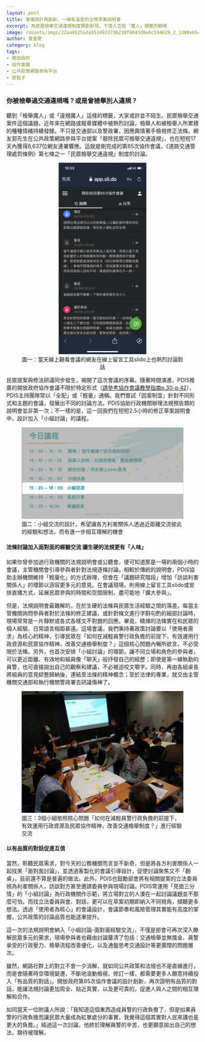```yaml
---
layout: post
title: 會議設計再創新，一場有溫度的法規草案說明會
excerpt: 為民眾檢舉交通違規制度開創新局，不落入互貼「魔人」標籤的戰場
image: /assets/imgs/22aa9525a3a5534923736218f0043d8e0c594629_2_1380x654.jpeg
author: 詹壹雯
category: blog
tags:
- 開放政府
- 協作會議
- 公共政策網路參與平台
- 提點子
---
```


### 你被檢舉過交通違規嗎？或是曾檢舉別人違規？

聽到「檢舉魔人」或「違規魔人」這樣的標籤，大家或許並不陌生。民眾檢舉交通案件這個議題，近年來在網路或報章媒體中被熱烈討論，檢舉人和被檢舉人所累積的種種情緒持續發酵。不只是交通部以及警政署，因應輿情著手檢視修正法條。網友郭先生在公共政策網路參與平台提案「廢除民眾可檢舉交通違規」，也在短短17天內獲得8,637位網友連署響應。這就是剛完成的第85次協作會議，《道路交通管理處罰條例》第七條之一「民眾檢舉交通違規」制度的討論。

<figure style="text-align: center;">
  <img src="/assets/imgs/0221d3d01b2c0b4c6a35e0413080dccec1bafd58.png" style="height: 500px; width: auto;" >
  <figcaption>圖一：當天線上觀看會議的網友在線上留言工具slido上也熱烈討論對話</figcaption>
</figure>



民眾提案與修法研議同步發生，揭開了這次會議的序幕。隨著時間演進，PDIS推廣的開放政府協作會議不限於特定形式（[請參考協作會議教學指南p.30-p.42](https://issuu.com/home/published/____v5_904c19b7ab178a)），PDIS主持團隊常以「全配」或「輕量」通稱。我們嘗試「因案制宜」針對不同形式和主題的會議，發展出不同的討論方法。PDIS協助行政機關辦理法規預告類的說明會並非第一次；不一樣的是，這一回我們在短短2.5小時的修正草案說明會中，設計加入「小組討論」的議程。

<figure>
  <img src="/assets/imgs/02b132b85eefef817c82c38c643a3ccd86b75ab2.png">
  <figcaption>圖二：小組交流的設計，希望讓各方利害關係人透過近距離交流彼此的經驗和想法，而有進一步相互理解的機會</figcaption>
</figure>



#### 法條討論加入面對面的經驗交流 讓生硬的法規更有「人味」


如果你曾參加過行政機關的法規說明會或公聽會，便可知道那是一場約兩個小時的會議，主管機關會引導參與者針對法規逐條討論。相較於傳統的說明會，PDIS協助主辦機關維持「輕量化」的方式辦理，但會在「議題研究階段」增加「訪談利害關係人」的環節以涵容更多元的意見。在會議現場，則用線上留言工具slido或安排直播方式，延展民眾參與的時間和空間限制，盡可能地「擴大參與」。

但是，法規說明會最難解的，在於生硬的法條與民眾生活經驗之間的落差。每當主管機關詢問參與者對於法條的修正建議，或針對條文進行字斟句酌的細部討論時，現場常常是一片靜默或各式各樣文不對題的回應。畢竟，精煉的法條實在和民眾的個人經驗、日常語言相距甚遠。這場會議，我們秉持著政策討論要以「使用者需求」為核心的精神，引導民眾在「如何在減輕員警行政負擔的前提下，有效運用行政資源和民眾協作精神，改善交通檢舉制度？」這個核心問題內暢所欲言，不必受限於法條。另外，也首次安排「小組討論」的環節，讓不同立場和角色的參與者，可以更近距離、有效地和組員像「聊天」般抒發自己的經歷；即使是第一線執勤的員警，也可直接說出自己的觀察和建議，不必被迫咬文嚼字。同時，再由各組桌長將組員的意見綜整歸納後，連結至法條的精神概念；至於法律的專業，就交由主管機關交通部和執行機關警政署去研議傷神了。

<figure>
  <img src="/assets/imgs/31c187c2fa1354688d663ac47f9c0acaef6dcff7_2_1332x1000.jpeg">
  <figcaption>圖三：3個小組依照核心問題「如何在減輕員警行政負擔的前提下，有效運用行政資源及民眾協作精神，改善交通檢舉制度？」進行經驗交流</figcaption>
</figure>


#### 以有品質的對話促進互信
當然，聆聽民眾需求，對今天的公務機關而言並不新奇，但是將各方利害關係人一起找來「面對面討論」，並透過客製化的會議引導設計，促使討論聚焦又不「翻桌」，目前還不算是普遍的做法。此外，PDIS也鼓勵部會將有相關提案的立法委員視為利害關係人，訪談對方甚至邀請委員參與現場討論。PDIS常運用「見面三分情」的「小組討論」為行政機關作示範，將立場對立的人湊在一起討論議題並不那麼可怕，而找立法委員與會、對話，更可以在草案初期即納入不同視角，傾聽更多想法。透過「使用者為核心」的會議設計，會議節奏和風險管理其實能有高度的掌握，公共政策的討論品質也能逐漸提升。

這一次的法規說明會納入「小組討論-面對面經驗交流」，不僅是部會可再次深入瞭解民眾多元的需求，現場參與者也藉由討論釐清了包括：交通檢舉並無獎金、員警承受的行政壓力、檢舉流程改善優化，以及通盤思考交通設計等更廣闊的問題層次。

雖然，網路社群上的對立不會一夕消解，就如同公共政策和法規也不是直線進行，而是會隨著時空環境變遷，不斷地滾動檢視、修訂一樣，都需要更多人願意持續投入「有品質的對話」。開放政府第85次協作會議的設計創新，再次證明有品質的對話，能讓法規討論更加周全、貼近真實，以及更可貴的，促進人與人之間的相互理解和合作。

如同當天一位附議人所說：「我知道這個東西造成員警的行政負擔了，但是如果員警的行政負擔而讓民眾大量成為紅單處分的事實，我覺得這個其實對人民來講也是更大的負擔。」經過這一次討論，他終於理解員警的辛苦，也更願意拋出自己的想法，期待被理解。

